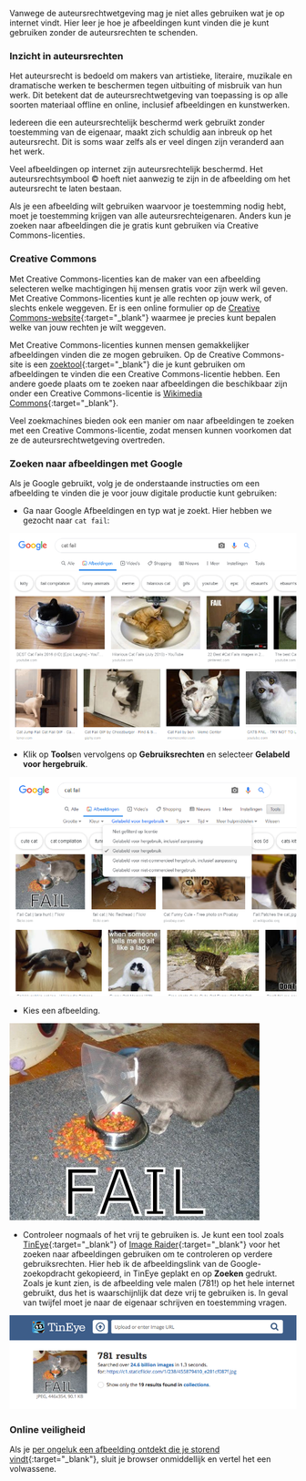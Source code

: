 Vanwege de auteursrechtwetgeving mag je niet alles gebruiken wat je op internet vindt. Hier leer je hoe je afbeeldingen kunt vinden die je kunt gebruiken zonder de auteursrechten te schenden.

### Inzicht in auteursrechten

Het auteursrecht is bedoeld om makers van artistieke, literaire, muzikale en dramatische werken te beschermen tegen uitbuiting of misbruik van hun werk. Dit betekent dat de auteursrechtwetgeving van toepassing is op alle soorten materiaal offline en online, inclusief afbeeldingen en kunstwerken.

Iedereen die een auteursrechtelijk beschermd werk gebruikt zonder toestemming van de eigenaar, maakt zich schuldig aan inbreuk op het auteursrecht. Dit is soms waar zelfs als er veel dingen zijn veranderd aan het werk.

Veel afbeeldingen op internet zijn auteursrechtelijk beschermd. Het auteursrechtsymbool © hoeft niet aanwezig te zijn in de afbeelding om het auteursrecht te laten bestaan.

Als je een afbeelding wilt gebruiken waarvoor je toestemming nodig hebt, moet je toestemming krijgen van alle auteursrechteigenaren. Anders kun je zoeken naar afbeeldingen die je gratis kunt gebruiken via Creative Commons-licenties.

### Creative Commons

Met Creative Commons-licenties kan de maker van een afbeelding selecteren welke machtigingen hij mensen gratis voor zijn werk wil geven. Met Creative Commons-licenties kunt je alle rechten op jouw werk, of slechts enkele weggeven. Er is een online formulier op de [Creative Commons-website](https://creativecommons.org/){:target="_blank"} waarmee je precies kunt bepalen welke van jouw rechten je wilt weggeven.

Met Creative Commons-licenties kunnen mensen gemakkelijker afbeeldingen vinden die ze mogen gebruiken. Op de Creative Commons-site is een [zoektool](https://search.creativecommons.org/){:target="_blank"} die je kunt gebruiken om afbeeldingen te vinden die een Creative Commons-licentie hebben. Een andere goede plaats om te zoeken naar afbeeldingen die beschikbaar zijn onder een Creative Commons-licentie is [Wikimedia Commons](https://commons.wikimedia.org/wiki/Main_Page){:target="_blank"}.

Veel zoekmachines bieden ook een manier om naar afbeeldingen te zoeken met een Creative Commons-licentie, zodat mensen kunnen voorkomen dat ze de auteursrechtwetgeving overtreden.

### Zoeken naar afbeeldingen met Google

Als je Google gebruikt, volg je de onderstaande instructies om een afbeelding te vinden die je voor jouw digitale productie kunt gebruiken:

+ Ga naar Google Afbeeldingen en typ wat je zoekt. Hier hebben we gezocht naar `cat fail`:

![Cat Fail zoektocht](images/catfailsearch.png)

+ Klik op **Tools**en vervolgens op **Gebruiksrechten** en selecteer **Gelabeld voor hergebruik**.

![Gelabeld voor hergebruik](images/labeledforreuse.png)

+ Kies een afbeelding.

![Cat Fail](images/catfail.png)

+ Controleer nogmaals of het vrij te gebruiken is. Je kunt een tool zoals [TinEye](https://www.tineye.com/){:target="_blank"} of [Image Raider](https://www.imageraider.com/){:target="_blank"} voor het zoeken naar afbeeldingen gebruiken om te controleren op verdere gebruiksrechten. Hier heb ik de afbeeldingslink van de Google-zoekopdracht gekopieerd, in TinEye geplakt en op **Zoeken** gedrukt. Zoals je kunt zien, is de afbeelding vele malen (781!) op het hele internet gebruikt, dus het is waarschijnlijk dat deze vrij te gebruiken is. In geval van twijfel moet je naar de eigenaar schrijven en toestemming vragen.

![Omgekeerd zoeken](images/reversesearch.png)

### Online veiligheid

Als je [per ongeluk een afbeelding ontdekt die je storend vindt](https://www.thinkuknow.co.uk/11_13/Need-advice/Things-you-see-online/){:target="_blank"}, sluit je browser onmiddellijk en vertel het een volwassene.